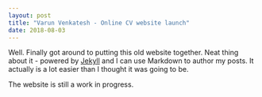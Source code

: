 ```yaml
---
layout: post
title: "Varun Venkatesh - Online CV website launch"
date: 2018-08-03
---
```


Well. Finally got around to putting this old website together. 
Neat thing about it - powered by [Jekyll](http://jekyllrb.com) and I can use Markdown to author my posts. 
It actually is a lot easier than I thought it was going to be.

The website is still a work in progress.
